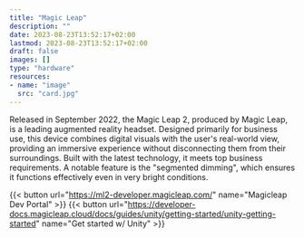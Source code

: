 ```yaml
---
title: "Magic Leap"
description: ""
date: 2023-08-23T13:52:17+02:00
lastmod: 2023-08-23T13:52:17+02:00
draft: false
images: []
type: "hardware"
resources:
- name: "image"
  src: "card.jpg"
---
```

Released in September 2022, the Magic Leap 2, produced by Magic Leap, is a leading augmented reality headset. Designed primarily for business use, this device combines digital visuals with the user's real-world view, providing an immersive experience without disconnecting them from their surroundings. Built with the latest technology, it meets top business requirements. A notable feature is the "segmented dimming", which ensures it functions effectively even in very bright conditions.

{{< button url="https://ml2-developer.magicleap.com/" name="Magicleap Dev Portal" >}}
{{< button url="https://developer-docs.magicleap.cloud/docs/guides/unity/getting-started/unity-getting-started" name="Get started w/ Unity" >}}